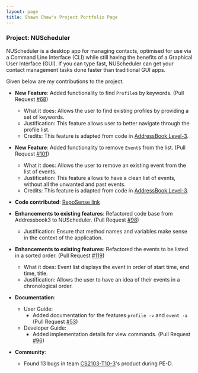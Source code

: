 ```yaml
---
layout: page
title: Shawn Chew's Project Portfolio Page
---
```


<div markdown="block" class="no-num">

### Project: NUScheduler

NUScheduler is a desktop app for managing contacts, optimised for use via a Command Line Interface (CLI) while still having the benefits of a Graphical User Interface (GUI). If you can type fast, NUScheduler can get your contact management tasks done faster than traditional GUI apps.

Given below are my contributions to the project.

* **New Feature**: Added functionality to find `Profile`s by keywords. (Pull Request [#68](https://github.com/AY2223S1-CS2103T-T17-3/tp/pull/68))
  * What it does: Allows the user to find existing profiles by providing a set of keywords.
  * Justification: This feature allows user to better navigate through the profile list.
  * Credits: This feature is adapted from code in [AddressBook Level-3](https://github.com/se-edu/addressbook-level3).

* **New Feature**: Added functionality to remove `Event`s from the list. (Pull Request [#101](https://github.com/AY2223S1-CS2103T-T17-3/tp/pull/101))
  * What it does: Allows the user to remove an existing event from the list of events.
  * Justification: This feature allows to have a clean list of events, without all the unwanted and past events.
  * Credits: This feature is adapted from code in [AddressBook Level-3](https://github.com/se-edu/addressbook-level3).

* **Code contributed**: [RepoSense link](https://nus-cs2103-ay2223s1.github.io/tp-dashboard/?search=shawnchew&breakdown=true)

* **Enhancements to existing features**: Refactored code base from Addressbook3 to NUScheduler. (Pull Request [#98](https://github.com/AY2223S1-CS2103T-T17-3/tp/pull/98))
  * Justification: Ensure that method names and variables make sense in the context of the application.

* **Enhancements to existing features**: Refactored the events to be listed in a sorted order. (Pull Request [#119](https://github.com/AY2223S1-CS2103T-T17-3/tp/pull/119))
    * What it does: Event list displays the event in order of start time, end time, title.
    * Justification: Allows the user to have an idea of their events in a chronological order.

* **Documentation**:
    * User Guide:
        * Added documentation for the features `profile -v` and `event -a` (Pull Request [#53](https://github.com/AY2223S1-CS2103T-T17-3/tp/pull/53))
    * Developer Guide:
        * Added implementation details for view commands. (Pull Request [#96](https://github.com/AY2223S1-CS2103T-T17-3/tp/pull/96))

* **Community**:
    * Found 13 bugs in team [CS2103-T10-3](https://github.com/shawnchew/ped)'s product during PE-D.

</div>
